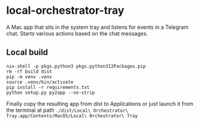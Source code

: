 # local-orchestrator-tray
A Mac app that sits in the system tray and listens for events in a Telegram chat. Starts various actions based on the chat messages.

## Local build

```
nix-shell -p pkgs.python3 pkgs.python312Packages.pip
rm -rf build dist
pip -m venv .venv
source .venv/bin/activate
pip install -r requirements.txt
python setup.py py2app --no-strip
```

Finally copy the resulting app from dist to Applications or just launch it from the terminal at path `./dist/Local\ Orchestrator\ Tray.app/Contents/MacOS/Local\ Orchestrator\ Tray`